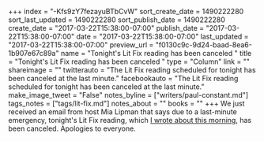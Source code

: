 +++
index = "-Kfs9zY7fezayuBTbCvW"
sort_create_date = 1490222280
sort_last_updated = 1490222280
sort_publish_date = 1490222280
create_date = "2017-03-22T15:38:00-07:00"
publish_date = "2017-03-22T15:38:00-07:00"
date = "2017-03-22T15:38:00-07:00"
last_updated = "2017-03-22T15:38:00-07:00"
preview_url = "f0130c9c-9d24-baad-8ea6-1b907e67c89a"
name = "Tonight's Lit Fix reading has been canceled "
title = "Tonight's Lit Fix reading has been canceled "
type = "Column"
link = ""
shareimage = ""
twitterauto = "The Lit Fix reading scheduled for tonight has been canceled at the last minute."
facebookauto = "The Lit Fix reading scheduled for tonight has been canceled at the last minute."
make_image_tweet = "False"
notes_byline = ["writers/paul-constant.md"]
tags_notes = ["tags/lit-fix.md"]
notes_about = ""
books = ""
+++
We just received an email from host Mia Lipman that says due to a last-minute emergency, tonight's Lit Fix reading, which [I wrote about this morning](http://www.seattlereviewofbooks.com/notes/2017/03/22/literary-event-of-the-week-lit-fix-fourth-anniversary-party-at-chop-suey/), has been canceled. Apologies to everyone.